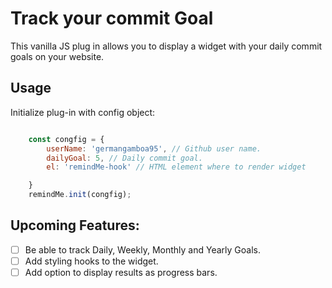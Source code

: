 # Track your commit Goal

This vanilla JS plug in allows you to display a widget with your daily commit goals on your website. 

## Usage 

Initialize plug-in with config object: 

```javascript

    const congfig = {
        userName: 'germangamboa95', // Github user name.
        dailyGoal: 5, // Daily commit goal. 
        el: 'remindMe-hook' // HTML element where to render widget

    }
    remindMe.init(congfig);
```

## Upcoming Features: 

- [ ] Be able to track Daily, Weekly, Monthly and Yearly Goals.
- [ ] Add styling hooks to the widget. 
- [ ] Add option to display results as progress bars.